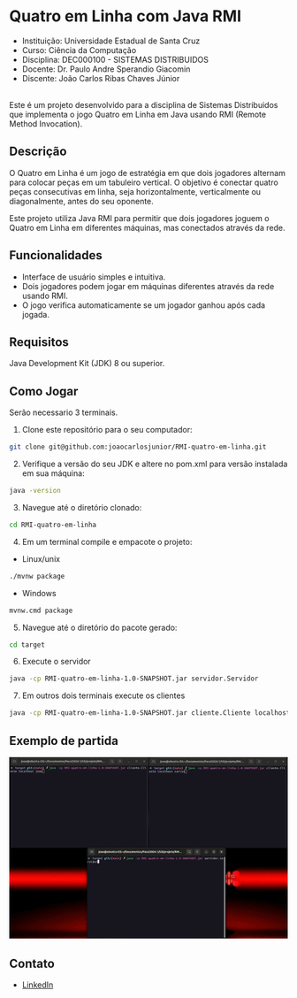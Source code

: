 # Quatro em Linha com Java RMI
- Instituição: Universidade Estadual de Santa Cruz
- Curso: Ciência da Computação
- Disciplina: DEC000100 - SISTEMAS DISTRIBUIDOS
- Docente: Dr. Paulo Andre Sperandio Giacomin
- Discente: João Carlos Ribas Chaves Júnior

<br>Este é um projeto desenvolvido para a disciplina de Sistemas Distribuidos que implementa o jogo Quatro em Linha em Java usando RMI (Remote Method Invocation).

## Descrição

O Quatro em Linha é um jogo de estratégia em que dois jogadores alternam para colocar peças em um tabuleiro vertical. O objetivo é conectar quatro peças consecutivas em linha, seja horizontalmente, verticalmente ou diagonalmente, antes do seu oponente.

Este projeto utiliza Java RMI para permitir que dois jogadores joguem o Quatro em Linha em diferentes máquinas, mas conectados através da rede.

## Funcionalidades

* Interface de usuário simples e intuitiva.
* Dois jogadores podem jogar em máquinas diferentes através da rede usando RMI.
* O jogo verifica automaticamente se um jogador ganhou após cada jogada.

## Requisitos
Java Development Kit (JDK) 8 ou superior.

## Como Jogar
Serão necessario 3 terminais.
1. Clone este repositório para o seu computador:
```sh
git clone git@github.com:joaocarlosjunior/RMI-quatro-em-linha.git
```
2. Verifique a versão do seu JDK e altere no pom.xml para versão instalada em sua máquina:
```sh
java -version
```
3. Navegue até o diretório clonado:
```sh
cd RMI-quatro-em-linha
```
4. Em um terminal compile e empacote o projeto:
- Linux/unix
```sh
./mvnw package
```
- Windows
```sh
mvnw.cmd package
```
5. Navegue até o diretório do pacote gerado:
```sh
cd target
```
6. Execute o servidor
```sh
java -cp RMI-quatro-em-linha-1.0-SNAPSHOT.jar servidor.Servidor  
```
7. Em outros dois terminais execute os clientes
```sh
java -cp RMI-quatro-em-linha-1.0-SNAPSHOT.jar cliente.Cliente localhost [nome do jogador]
``` 


## Exemplo de partida

![](https://github.com/joaocarlosjunior/RMI-quatro-em-linha/blob/main/assets/partida-exemplo.gif)

## Contato
- [LinkedIn](https://www.linkedin.com/in/joaocarlosjr/)

